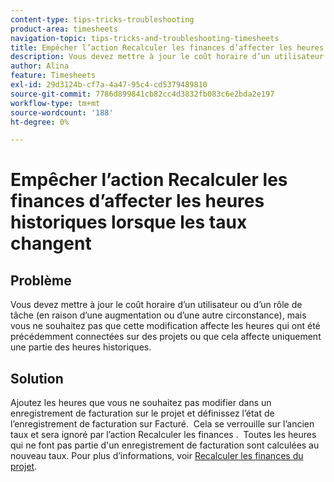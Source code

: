 ```yaml
---
content-type: tips-tricks-troubleshooting
product-area: timesheets
navigation-topic: tips-tricks-and-troubleshooting-timesheets
title: Empêcher l’action Recalculer les finances d’affecter les heures historiques lorsque les taux changent
description: Vous devez mettre à jour le coût horaire d’un utilisateur ou d’un rôle de tâche (en raison d’une augmentation ou d’une autre circonstance), mais vous ne souhaitez pas que cette modification affecte les heures qui ont été précédemment connectées sur des projets ou que cela affecte uniquement une partie des heures historiques.
author: Alina
feature: Timesheets
exl-id: 29d3124b-cf7a-4a47-95c4-cd5379489810
source-git-commit: 7786d899841cb82cc4d3832fb083c6e2bda2e197
workflow-type: tm+mt
source-wordcount: '188'
ht-degree: 0%

---
```


# Empêcher l’action Recalculer les finances d’affecter les heures historiques lorsque les taux changent

## Problème

Vous devez mettre à jour le coût horaire d’un utilisateur ou d’un rôle de tâche (en raison d’une augmentation ou d’une autre circonstance), mais vous ne souhaitez pas que cette modification affecte les heures qui ont été précédemment connectées sur des projets ou que cela affecte uniquement une partie des heures historiques.

## Solution

Ajoutez les heures que vous ne souhaitez pas modifier dans un enregistrement de facturation sur le projet et définissez l’état de l’enregistrement de facturation sur Facturé.  Cela se verrouille sur l’ancien taux et sera ignoré par l’action Recalculer les finances .  Toutes les heures qui ne font pas partie d&#39;un enregistrement de facturation sont calculées au nouveau taux. Pour plus d’informations, voir [Recalculer les finances du projet](../../manage-work/projects/project-finances/recalculate-project-finances.md).
